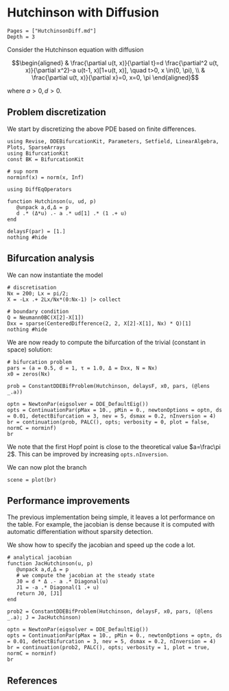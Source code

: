 # Hutchinson with Diffusion

```@contents
Pages = ["HutchinsonDiff.md"]
Depth = 3
```
Consider the Hutchinson equation with diffusion

$$\begin{aligned}
& \frac{\partial u(t, x)}{\partial t}=d \frac{\partial^2 u(t, x)}{\partial x^2}-a u(t-1, x)[1+u(t, x)], \quad t>0, x \in(0, \pi), \\
& \frac{\partial u(t, x)}{\partial x}=0, x=0, \pi
\end{aligned}$$

where $a>0,d>0$. 

## Problem discretization

We start by discretizing the above PDE based on finite differences.

```@example TUTHut
using Revise, DDEBifurcationKit, Parameters, Setfield, LinearAlgebra, Plots, SparseArrays
using BifurcationKit
const BK = BifurcationKit

# sup norm
norminf(x) = norm(x, Inf)

using DiffEqOperators

function Hutchinson(u, ud, p)
   @unpack a,d,Δ = p
   d .* (Δ*u) .- a .* ud[1] .* (1 .+ u)
end

delaysF(par) = [1.]
nothing #hide
```

## Bifurcation analysis
We can now instantiate the model

```@example TUTHut
# discretisation
Nx = 200; Lx = pi/2;
X = -Lx .+ 2Lx/Nx*(0:Nx-1) |> collect

# boundary condition
Q = Neumann0BC(X[2]-X[1])
Dxx = sparse(CenteredDifference(2, 2, X[2]-X[1], Nx) * Q)[1]
nothing #hide
```

We are now ready to compute the bifurcation of the trivial (constant in space) solution:

```@example TUTHut
# bifurcation problem
pars = (a = 0.5, d = 1, τ = 1.0, Δ = Dxx, N = Nx)
x0 = zeros(Nx)

prob = ConstantDDEBifProblem(Hutchinson, delaysF, x0, pars, (@lens _.a))

optn = NewtonPar(eigsolver = DDE_DefaultEig())
opts = ContinuationPar(pMax = 10., pMin = 0., newtonOptions = optn, ds = 0.01, detectBifurcation = 3, nev = 5, dsmax = 0.2, nInversion = 4)
br = continuation(prob, PALC(), opts; verbosity = 0, plot = false, normC = norminf)
br
```

We note that the first Hopf point is close to the theoretical value $a=\frac\pi 2$. This can be improved by increasing `opts.nInversion`.

We can now plot the branch

```@example TUTHut
scene = plot(br)
```

## Performance improvements
The previous implementation being simple, it leaves a lot performance on the table. For example, the jacobian is dense because it is computed with automatic differentiation without sparsity detection. 

We show how to specify the jacobian and speed up the code a lot.

```@example TUTHut
# analytical jacobian
function JacHutchinson(u, p)
   @unpack a,d,Δ = p
   # we compute the jacobian at the steady state
   J0 = d * Δ .- a .* Diagonal(u)
   J1 = -a .* Diagonal(1 .+ u)
   return J0, [J1]
end

prob2 = ConstantDDEBifProblem(Hutchinson, delaysF, x0, pars, (@lens _.a); J = JacHutchinson)

optn = NewtonPar(eigsolver = DDE_DefaultEig())
opts = ContinuationPar(pMax = 10., pMin = 0., newtonOptions = optn, ds = 0.01, detectBifurcation = 3, nev = 5, dsmax = 0.2, nInversion = 4)
br = continuation(prob2, PALC(), opts; verbosity = 1, plot = true, normC = norminf)
br
```




## References
